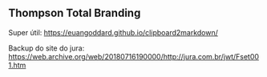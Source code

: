 ## Thompson Total Branding

Super útil: https://euangoddard.github.io/clipboard2markdown/

Backup do site do jura: https://web.archive.org/web/20180716190000/http://jura.com.br/jwt/Fset001.htm
